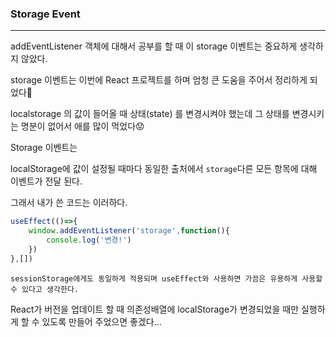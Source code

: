 ### Storage Event

---

addEventListener 객체에 대해서 공부를 할 때 이 storage 이벤트는 중요하게 생각하지 않았다.

storage 이벤트는 이번에 React 프로젝트를 하며 엄청 큰 도움을 주어서 정리하게 되었다🙂

localstorage 의 값이 들어올 때 상태(state) 를 변경시켜야 했는데 그 상태를 변경시키는 명분이 없어서 애를 많이 먹었다😟

Storage 이벤트는

localStorage에 값이 설정될 때마다 동일한 출처에서 `storage`다른 모든 항목에 대해 이벤트가 전달 된다.

그래서 내가 쓴 코드는 이러하다.

```jsx
useEffect(()=>{
	window.addEventListener('storage',function(){
		console.log('변경!')
	})
},[])
```

`sessionStorage에게도 동일하게 적용되며 useEffect와 사용하면 가끔은 유용하게 사용할 수 있다고 생각한다.`

React가 버전을 업데이트 할 때 의존성배열에 localStorage가 변경되었을 때만 실행하게 할 수 있도록 만들어 주었으면 좋겠다…